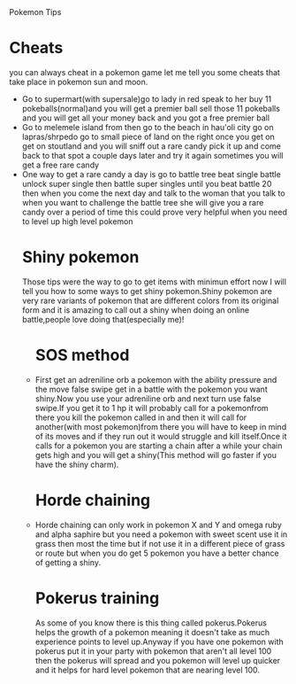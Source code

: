 <!DOCTYPE html>
<html>
<head>
Pokemon Tips
</head>
<body>
<h1>Cheats</h1>
<p>you can always cheat in a pokemon game let me tell you some cheats that take place in pokemon sun and moon.</p>

<ul>
<li>Go to supermart(with supersale)go to lady in red speak to her buy 11 pokeballs(normal)and you will get a premier ball sell those 11 pokeballs and you will get all your money back and you got a free premier ball</li>

<li>Go to melemele island from then go to the beach in hau'oli city go on lapras/shrpedo go to small piece of land on the right once you get on get on stoutland and you will sniff out a rare candy pick it up and come back to that spot a couple days later and try it again sometimes you will get a free rare candy</li>
<li>One way to get a rare candy a day is go to battle tree beat single battle unlock super single then battle super singles until you beat battle 20 then when you come the next day and talk to the woman that you talk to when you want to challenge the battle tree she will give you a rare candy over a period of time this could prove very helpful when you need to level up high level pokemon</li> 
</ul>
</body>
<ul>
<h1>Shiny pokemon</h1>
<p>Those tips were the way to go to get items with minimun effort now I will tell you how to some ways to get shiny pokemon.Shiny pokemon are very rare variants of pokemon that are different colors from its original form and it is amazing to call out a shiny when doing an online battle,people love doing that(especially me)!</p>

<ul>
<h1>SOS method</h1>
<li>First get an adreniline orb a pokemon with the ability pressure and the move false swipe get in a battle with the pokemon you want shiny.Now you use your adreniline orb and next turn use false swipe.If you get it to 1 hp it will probably call for a pokemonfrom there you kill the pokemon called in and then it will call for another(with most pokemon)from there you will have to keep in mind of its moves and if they run out it would struggle and kill itself.Once it calls for a pokemon you are starting a chain after a while your chain gets high and you will get a shiny(This method will go faster if you have the shiny charm). 
<h1>Horde chaining</h1>
<li>Horde chaining can only work in pokemon X and Y and omega ruby and alpha saphire but you need a pokemon with sweet scent use it in grass then most the time but if not use it in a different piece of grass or route but when you do get 5 pokemon you have a better chance of getting a shiny.</li>
<h1>Pokerus training</h1>
<p>As some of you know there is this thing called pokerus.Pokerus helps the growth of a pokemon meaning it doesn't take as much experience points to level up.Anyway if you have one pokemon with pokerus put it in your party with pokemon that aren't all level 100 then the pokerus will spread and you pokemon will level up quicker and it helps for hard level pokemon that are nearing level 100.</p> 
